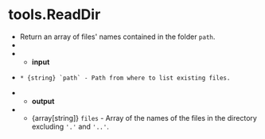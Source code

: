 # tools.ReadDir


* Return an array of files' names contained in the folder `path`.
* 
* * __input__
*     * {string} `path` - Path from where to list existing files.
* * __output__
* * {array[string]} `files`  - Array of the  names of the files  in the
        directory excluding `'.'` and `'..'`.
